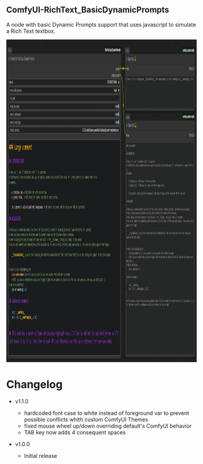 ## ComfyUI-RichText_BasicDynamicPrompts
A node with basic Dynamic Prompts support that uses javascript to simulate a Rich Text textbox.

<img width="1776" height="852" alt="1" src="https://github.com/GreenLandisaLie/ComfyUI-RichText_BasicDynamicPrompts/blob/main/imgs/1.png" />

# Changelog
- v1.1.0
  - hardcoded font case to white instead of foreground var to prevent possible conflicts whith custom ComfyUI Themes
  - fixed mouse wheel up/down overriding default's ComfyUI behavior
  - TAB key now adds 4 consequent spaces

- v1.0.0
  - Initial release
